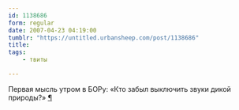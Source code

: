 ```yaml
---
id: 1138686
form: regular
date: 2007-04-23 04:19:00
tumblr: "https://untitled.urbansheep.com/post/1138686"
title:
tags:
    - твиты

---
```


<p>Первая мысль утром в БОРу: «Кто забыл выключить звуки дикой природы?» <a href="http://twitter.com/urbansheep/statuses/36372672">¶</a></p>

